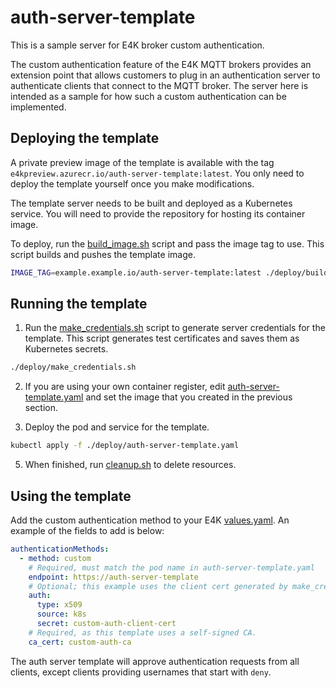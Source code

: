 # auth-server-template

This is a sample server for E4K broker custom authentication. 

The custom authentication feature of the E4K MQTT brokers provides an extension point that allows customers to plug in an authentication server to authenticate clients that connect to the MQTT broker. The server here is intended as a sample for how such a custom authentication can be implemented.

## Deploying the template

A private preview image of the template is available with the tag `e4kpreview.azurecr.io/auth-server-template:latest`. You only need to deploy the template yourself once you make modifications.

The template server needs to be built and deployed as a Kubernetes service. You will need to provide the repository for hosting its container image.

To deploy, run the [build_image.sh](deploy/build_image.sh) script and pass the image tag to use. This script builds and pushes the template image.

```sh
IMAGE_TAG=example.example.io/auth-server-template:latest ./deploy/build_image.sh
```

## Running the template

1. Run the [make_credentials.sh](deploy/make_credentials.sh) script to generate server credentials for the template. This script generates test certificates and saves them as Kubernetes secrets.

```sh
./deploy/make_credentials.sh
```

2. If you are using your own container register, edit [auth-server-template.yaml](deploy/auth-server-template.yaml#L10) and set the image that you created in the previous section.

3. Deploy the pod and service for the template.

```sh
kubectl apply -f ./deploy/auth-server-template.yaml
```

5. When finished, run [cleanup.sh](deploy/cleanup.sh) to delete resources.

## Using the template

Add the custom authentication method to your E4K [values.yaml](https://github.com/Azure/E4K/blob/main/charts/E4K/values.yaml#L190). An example of the fields to add is below:

```yaml
authenticationMethods:
  - method: custom
    # Required, must match the pod name in auth-server-template.yaml
    endpoint: https://auth-server-template
    # Optional; this example uses the client cert generated by make_credentials.sh
    auth:
      type: x509
      source: k8s
      secret: custom-auth-client-cert
    # Required, as this template uses a self-signed CA.
    ca_cert: custom-auth-ca
```

The auth server template will approve authentication requests from all clients, except clients providing usernames that start with `deny`.
